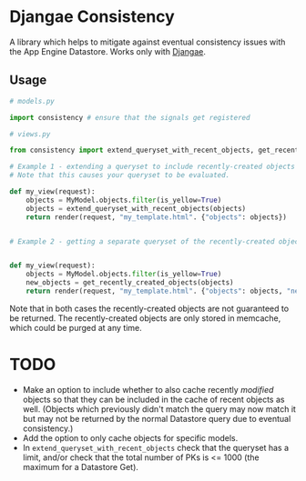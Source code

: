 # Djangae Consistency

A library which helps to mitigate against eventual consistency issues with the App Engine Datastore.
Works only with [Djangae](https://github.com/potatolondon/djangae).


## Usage

```python
# models.py

import consistency # ensure that the signals get registered
```

```python
# views.py

from consistency import extend_queryset_with_recent_objects, get_recently_created_objects

# Example 1 - extending a queryset to include recently-created objects which also match it.
# Note that this causes your queryset to be evaluated.

def my_view(request):
    objects = MyModel.objects.filter(is_yellow=True)
    objects = extend_queryset_with_recent_objects(objects)
    return render(request, "my_template.html". {"objects": objects})


# Example 2 - getting a separate queryset of the recently-created objects which match it.


def my_view(request):
    objects = MyModel.objects.filter(is_yellow=True)
    new_objects = get_recently_created_objects(objects)
    return render(request, "my_template.html". {"objects": objects, "new_objects": new_objects})
```

Note that in both cases the recently-created objects are not guaranteed to be returned.  The
recently-created objects are only stored in memcache, which could be purged at any time.

# TODO

* Make an option to include whether to also cache recently *modified* objects so that they can be
  included in the cache of recent objects as well.  (Objects which previously didn't match the query
  may now match it but may not be returned by the normal Datastore query due to eventual consistency.)
* Add the option to only cache objects for specific models.
* In `extend_queryset_with_recent_objects` check that the queryset has a limit, and/or check that
  the total number of PKs is <= 1000 (the maximum for a Datastore Get).
